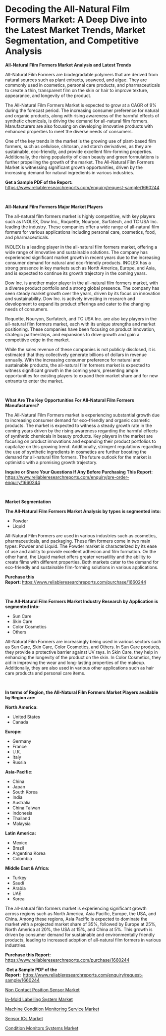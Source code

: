 <p><h1>Decoding the All-Natural Film Formers Market: A Deep Dive into the Latest Market Trends, Market Segmentation, and Competitive Analysis</h1></p><p><strong>All-Natural Film Formers Market Analysis and Latest Trends</strong></p>
<p><p>All-Natural Film Formers are biodegradable polymers that are derived from natural sources such as plant extracts, seaweed, and algae. They are commonly used in cosmetics, personal care products, and pharmaceuticals to create a thin, transparent film on the skin or hair to improve texture, appearance, and longevity of the product.</p><p>The All-Natural Film Formers Market is expected to grow at a CAGR of 9% during the forecast period. The increasing consumer preference for natural and organic products, along with rising awareness of the harmful effects of synthetic chemicals, is driving the demand for all-natural film formers. Manufacturers are also focusing on developing innovative products with enhanced properties to meet the diverse needs of consumers.</p><p>One of the key trends in the market is the growing use of plant-based film formers, such as cellulose, chitosan, and starch derivatives, as they are sustainable, eco-friendly, and provide excellent film-forming properties. Additionally, the rising popularity of clean beauty and green formulations is further propelling the growth of the market. The All-Natural Film Formers Market is witnessing significant growth opportunities, driven by the increasing demand for natural ingredients in various industries.</p></p>
<p><strong>Get a Sample PDF of the Report:&nbsp;</strong> <a href="https://www.reliableresearchreports.com/enquiry/request-sample/1660244">https://www.reliableresearchreports.com/enquiry/request-sample/1660244</a></p>
<p>&nbsp;</p>
<p><strong>All-Natural Film Formers Major Market Players</strong></p>
<p><p>The all-natural film formers market is highly competitive, with key players such as INOLEX, Dow Inc., Roquette, Nouryon, Surfatech, and TC USA Inc. leading the industry. These companies offer a wide range of all-natural film formers for various applications including personal care, cosmetics, food, and pharmaceuticals.</p><p>INOLEX is a leading player in the all-natural film formers market, offering a wide range of innovative and sustainable solutions. The company has experienced significant market growth in recent years due to the increasing consumer demand for natural and eco-friendly products. INOLEX has a strong presence in key markets such as North America, Europe, and Asia, and is expected to continue its growth trajectory in the coming years.</p><p>Dow Inc. is another major player in the all-natural film formers market, with a diverse product portfolio and a strong global presence. The company has seen steady market growth over the years, driven by its focus on innovation and sustainability. Dow Inc. is actively investing in research and development to expand its product offerings and cater to the changing needs of consumers.</p><p>Roquette, Nouryon, Surfatech, and TC USA Inc. are also key players in the all-natural film formers market, each with its unique strengths and market positioning. These companies have been focusing on product innovation, strategic partnerships, and expansions to drive growth and gain a competitive edge in the market.</p><p>While the sales revenue of these companies is not publicly disclosed, it is estimated that they collectively generate billions of dollars in revenue annually. With the increasing consumer preference for natural and sustainable products, the all-natural film formers market is expected to witness significant growth in the coming years, presenting ample opportunities for existing players to expand their market share and for new entrants to enter the market.</p></p>
<p>&nbsp;</p>
<p><strong>What Are The Key Opportunities For All-Natural Film Formers Manufacturers?</strong></p>
<p><p>The All-Natural Film Formers market is experiencing substantial growth due to increasing consumer demand for eco-friendly and organic cosmetic products. The market is expected to witness a steady growth rate in the coming years driven by the rising awareness regarding the harmful effects of synthetic chemicals in beauty products. Key players in the market are focusing on product innovations and expanding their product portfolios to capitalize on this growing trend. Additionally, stringent regulations regarding the use of synthetic ingredients in cosmetics are further boosting the demand for all-natural film formers. The future outlook for the market is optimistic with a promising growth trajectory.</p></p>
<p><strong>Inquire or Share Your Questions If Any Before Purchasing This Report:</strong> <a href="https://www.reliableresearchreports.com/enquiry/pre-order-enquiry/1660244">https://www.reliableresearchreports.com/enquiry/pre-order-enquiry/1660244</a></p>
<p>&nbsp;</p>
<p><strong>Market Segmentation</strong></p>
<p><strong>The All-Natural Film Formers Market Analysis by types is segmented into:</strong></p>
<p><ul><li>Powder</li><li>Liquid</li></ul></p>
<p><p>All-Natural Film Formers are used in various industries such as cosmetics, pharmaceuticals, and packaging. These film formers come in two main types: Powder and Liquid. The Powder market is characterized by its ease of use and ability to provide excellent adhesion and film formation. On the other hand, the Liquid market offers greater versatility and the ability to create films with different properties. Both markets cater to the demand for eco-friendly and sustainable film-forming solutions in various applications.</p></p>
<p><strong>Purchase this Report:&nbsp;</strong><a href="https://www.reliableresearchreports.com/purchase/1660244">https://www.reliableresearchreports.com/purchase/1660244</a></p>
<p>&nbsp;</p>
<p><strong>The All-Natural Film Formers Market Industry Research by Application is segmented into:</strong></p>
<p><ul><li>Sun Care</li><li>Skin Care</li><li>Color Cosmetics</li><li>Others</li></ul></p>
<p><p>All-Natural Film Formers are increasingly being used in various sectors such as Sun Care, Skin Care, Color Cosmetics, and Others. In Sun Care products, they provide a protective barrier against UV rays. In Skin Care, they help in enhancing the longevity of the product on the skin. In Color Cosmetics, they aid in improving the wear and long-lasting properties of the makeup. Additionally, they are also used in various other applications such as hair care products and personal care items.</p></p>
<p>&nbsp;</p>
<p><strong>In terms of Region, the All-Natural Film Formers Market Players available by Region are:</strong></p>
<p>
    <p> <strong> North America: </strong>
        <ul>
            <li>United States</li>
            <li>Canada</li>
        </ul>
        </p> 
    <p> <strong> Europe: </strong>
        <ul>
            <li>Germany</li>
            <li>France</li>
            <li>U.K.</li>
            <li>Italy</li>
            <li>Russia</li>
        </ul>
        </p> 
    <p> <strong> Asia-Pacific: </strong>
        <ul>
            <li>China</li>
            <li>Japan</li>
            <li>South Korea</li>
            <li>India</li>
            <li>Australia</li>
            <li>China Taiwan</li>
            <li>Indonesia</li>
            <li>Thailand</li>
            <li>Malaysia</li>
        </ul>
        </p> 
    <p> <strong> Latin America: </strong>
        <ul>
            <li>Mexico</li>
            <li>Brazil</li>
            <li>Argentina Korea</li>
            <li>Colombia</li>
        </ul>
        </p> 
    <p> <strong> Middle East & Africa: </strong>
        <ul>
            <li>Turkey</li>
            <li>Saudi</li>
            <li>Arabia</li>
            <li>UAE</li>
            <li>Korea</li>
        </ul>
    </p>
    </p>
<p><p>The all-natural film formers market is experiencing significant growth across regions such as North America, Asia Pacific, Europe, the USA, and China. Among these regions, Asia Pacific is expected to dominate the market with a projected market share of 35%, followed by Europe at 25%, North America at 20%, the USA at 15%, and China at 5%. This growth is driven by consumer demand for sustainable and environmentally friendly products, leading to increased adoption of all-natural film formers in various industries.</p></p>
<p><strong>Purchase this Report: </strong><a href="https://www.reliableresearchreports.com/purchase/1660244">https://www.reliableresearchreports.com/purchase/1660244</a></p>
<p>&nbsp;<strong>Get a Sample PDF of the Report:&nbsp;&nbsp;</strong><a href="https://www.reliableresearchreports.com/enquiry/request-sample/1660244">https://www.reliableresearchreports.com/enquiry/request-sample/1660244</a></p>
<p><strong></strong></p>
<p><p><a href="https://view.publitas.com/reportprime-1/non-contact-position-sensor-market-size-and-growth-market-segmentation-regional-and-country-breakdowns-and-market-trends-for-period-from-2024-2031/">Non Contact Position Sensor Market</a></p><p><a href="https://automatic-knee-4c7.notion.site/In-Mold-Labelling-System-Market-Size-Growth-Outlook-from-2024-to-2031-projecting-at-Market-s-Trend-ee0c9dd69bda4f309c03e460b2d776be">In-Mold Labelling System Market</a></p><p><a href="https://automatic-knee-4c7.notion.site/Machine-Condition-Monitoring-Service-Market-Size-Share-Trends-Analysis-Report-By-Application-Reg-68d34774f7b74f45a1047418567929c1">Machine Condition Monitoring Service Market</a></p><p><a href="https://view.publitas.com/reportprime-1/decoding-the-sensor-ics-market-a-deep-dive-into-the-latest-market-trends-market-segmentation-and-competitive-analysis/">Sensor ICs Market</a></p><p><a href="https://sulfuric-clavicle-d39.notion.site/Condition-Monitors-Systems-Market-Size-2024-2031-Global-Industrial-Analysis-Key-Geographical-Regi-d71d385a6381484a8b66a15e2b30a6df">Condition Monitors Systems Market</a></p></p>